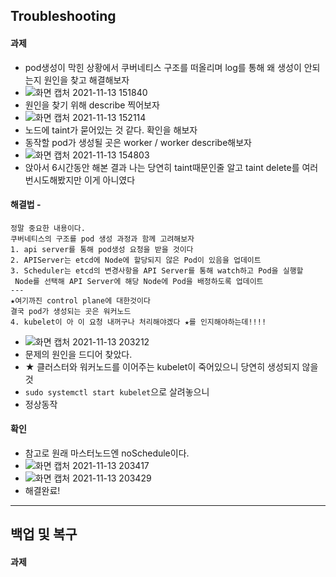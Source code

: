 ## Troubleshooting
#### 과제 
- pod생성이 막힌 상황에서 쿠버네티스 구조를 떠올리며 log를 통해 왜 생성이 안되는지 원인을 찾고 해결해보자
- ![화면 캡처 2021-11-13 151840](https://user-images.githubusercontent.com/62214428/141608361-ff6b3aa3-9122-4382-b02e-185a4617870b.png)
- 원인을 찾기 위해 describe 찍어보자
- ![화면 캡처 2021-11-13 152114](https://user-images.githubusercontent.com/62214428/141608475-59b5279e-9204-4907-a91a-d3ff7c68f932.png)
- 노드에 taint가 묻어있는 것 같다. 확인을 해보자
- 동작할 pod가 생성될 곳은 worker / worker describe해보자
-  ![화면 캡처 2021-11-13 154803](https://user-images.githubusercontent.com/62214428/141609152-95c0b8ab-e394-4361-8ad5-6cfd2100c1a2.png)
- 앉아서 6시간동안 해본 결과 나는 당연히 taint때문인줄 알고 taint delete를 여러번시도해봤지만 이게 아니였다
#### 해결법 - 
```
정말 중요한 내용이다. 
쿠버네티스의 구조를 pod 생성 과정과 함께 고려해보자 
1. api server를 통해 pod생성 요청을 받을 것이다
2. APIServer는 etcd에 Node에 할당되지 않은 Pod이 있음을 업데이트
3. Scheduler는 etcd의 변경사항을 API Server를 통해 watch하고 Pod을 실행할
 Node를 선택해 API Server에 해당 Node에 Pod을 배정하도록 업데이트
--- 
★여기까진 control plane에 대한것이다
결국 pod가 생성되는 곳은 워커노드
4. kubelet이 아 이 요청 내꺼구나 처리해야겠다 ★를 인지해야하는데!!!!
```
- ![화면 캡처 2021-11-13 203212](https://user-images.githubusercontent.com/62214428/141642252-9222c85e-fe0e-48c6-b907-7f15c86ce295.png)
- 문제의 원인을 드디어 찾았다.
- ★ 클러스터와 워커노드를 이어주는 kubelet이 죽어있으니 당연히 생성되지 않을 것
- `sudo systemctl start kubelet`으로 살려놓으니
- 정상동작

#### 확인 
- 참고로 원래 마스터노드엔 noSchedule이다. 
- ![화면 캡처 2021-11-13 203417](https://user-images.githubusercontent.com/62214428/141642282-fd7f5e05-58f2-4960-8de7-ef41e6088de9.png)
- ![화면 캡처 2021-11-13 203429](https://user-images.githubusercontent.com/62214428/141642286-f5e46903-a8eb-45ee-b626-f69826869425.png)
- 해결완료!
----------------


## 백업 및 복구
#### 과제




















